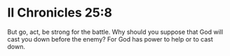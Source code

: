 # II Chronicles 25:8

But go, act, be strong for the battle. Why should you suppose that God will cast you down before the enemy? For God has power to help or to cast down.
